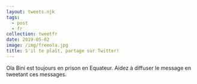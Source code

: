 ```yaml
---
layout: tweets.njk
tags:
  - post
  - fr
collection: tweetfr
date: 2019-05-02
image: /img/freeola.jpg
title: S'il te plaît, partage sur Twitter!
---
```

Ola Bini est toujours en prison en Equateur. Aidez à diffuser le message en tweetant ces messages.
